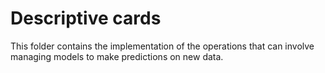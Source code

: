 # Descriptive cards

This folder contains the implementation of the operations that can involve managing models to make predictions on new data.
